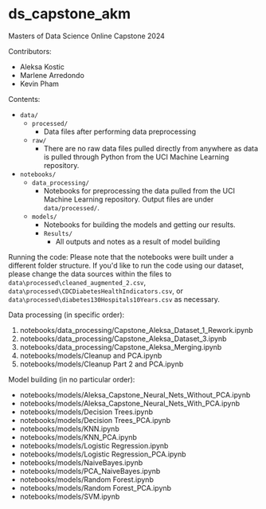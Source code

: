 # ds_capstone_akm
Masters of Data Science Online Capstone 2024

Contributors: 
- Aleksa Kostic
- Marlene Arredondo
- Kevin Pham

Contents:
- `data/`
    - `processed/`
        - Data files after performing data preprocessing
    - `raw/`
        - There are no raw data files pulled directly from anywhere as data is pulled through Python from the UCI Machine Learning repository. 
- `notebooks/`
    - `data_processing/`
        - Notebooks for preprocessing the data pulled from the UCI Machine Learning repository. Output files are under `data/processed/`.
    - `models/`
        - Notebooks for building the models and getting our results.
        - `Results/`
            - All outputs and notes as a result of model building

Running the code: Please note that the notebooks were built under a different folder structure. If you'd like to run the code using our dataset, please change the data sources within the files to `data\processed\cleaned_augmented_2.csv`, `data\processed\CDCDiabetesHealthIndicators.csv`, or `data\processed\diabetes130Hospitals10Years.csv` as necessary.

Data processing (in specific order): 
1. notebooks/data_processing/Capstone_Aleksa_Dataset_1_Rework.ipynb
2. notebooks/data_processing/Capstone_Aleksa_Dataset_3.ipynb
3. notebooks/data_processing/Capstone_Aleksa_Merging.ipynb
4. notebooks/models/Cleanup and PCA.ipynb
5. notebooks/models/Cleanup Part 2 and PCA.ipynb

Model building (in no particular order):
- notebooks/models/Aleksa_Capstone_Neural_Nets_Without_PCA.ipynb
- notebooks/models/Aleksa_Capstone_Neural_Nets_With_PCA.ipynb
- notebooks/models/Decision Trees.ipynb
- notebooks/models/Decision Trees_PCA.ipynb
- notebooks/models/KNN.ipynb
- notebooks/models/KNN_PCA.ipynb
- notebooks/models/Logistic Regression.ipynb
- notebooks/models/Logistic Regression_PCA.ipynb
- notebooks/models/NaiveBayes.ipynb
- notebooks/models/PCA_NaiveBayes.ipynb
- notebooks/models/Random Forest.ipynb
- notebooks/models/Random Forest_PCA.ipynb
- notebooks/models/SVM.ipynb
